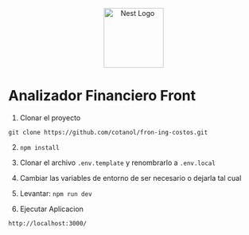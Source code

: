 <p align="center">
  <a href="https://nextjs.org/" target="blank"><img src="https://www.svgrepo.com/show/354113/nextjs-icon.svg" width="120" alt="Nest Logo" /></a>
</p>

# Analizador Financiero Front

1. Clonar el proyecto

```
git clone https://github.com/cotanol/fron-ing-costos.git
```

2. `npm install`

3. Clonar el archivo `.env.template` y renombrarlo a `.env.local`
4. Cambiar las variables de entorno de ser necesario o dejarla tal cual

5. Levantar: `npm run dev`

6. Ejecutar Aplicacion

```
http://localhost:3000/
```
